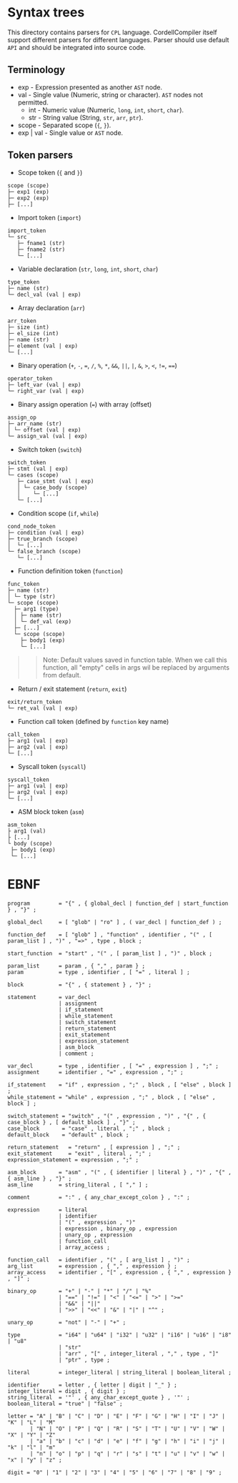 # Syntax trees
This directory contains parsers for `CPL` language. CordellCompiler itself support different parsers for different languages. Parser should use default `API` and should be integrated into source code.

## Terminology
- exp - Expression presented as another `AST` node.
- val - Single value (Numeric, string or character). `AST` nodes not permitted.
    - int - Numeric value (Numeric, `long`, `int`, `short`, `char`).
    - str - String value (String, `str`, `arr`, `ptr`).
- scope - Separated scope (`{`, `}`).
- exp | val - Single value or `AST` node.

## Token parsers
- Scope token (`{` and `}`)
```
scope (scope)
├─ exp1 (exp)
├─ exp2 (exp)
├─ [...]
```

- Import token (`import`)
```
import_token
└─ src
   ├─ fname1 (str)
   ├─ fname2 (str)
   └─ [...]
```

- Variable declaration (`str`, `long`, `int`, `short`, `char`)
```
type_token
├─ name (str)
└─ decl_val (val | exp)
```

- Array declaration (`arr`)
```
arr_token
├─ size (int)
├─ el_size (int)
├─ name (str)
├─ element (val | exp)
└─ [...]
```

- Binary operation (`+`, `-`, `=`, `/`, `%`, `*`, `&&`, `||`, `|`, `&`, `>`, `<`, `!=`, `==`)
```
operator_token
├─ left_var (val | exp)
└─ right_var (val | exp)
```

- Binary assign operation (`=`) with array (offset)
```
assign_op
├─ arr_name (str)
│ └─ offset (val | exp)
└─ assign_val (val | exp)
```

- Switch token (`switch`)
```
switch_token
├─ stmt (val | exp)
└─ cases (scope)
   ├─ case_stmt (val | exp)
   │ └─ case_body (scope)
   │    └─ [...]
   └─ [...]
```

- Condition scope (`if`, `while`)
```
cond_node_token
├─ condition (val | exp)
├─ true_branch (scope)
│  └─ [...]
└─ false_branch (scope)
   └─ [...]
```

- Function definition token (`function`)
```
func_token
├─ name (str)
│ └─ type (str)
└─ scope (scope)
  ├─ arg1 (type)
  │ ├─ name (str)
  │ └─ def_val (exp)
  ├─ [...]
  └─ scope (scope)
    ├─ body1 (exp)
    └─ [...]
```

>> Note: Default values saved in function table. When we call this function, all "empty" cells in args wil be replaced by arguments from default.

- Return / exit statement (`return`, `exit`)
```
exit/return_token
└─ ret_val (val | exp)
```

- Function call token (defined by `function` key name)
```
call_token
├─ arg1 (val | exp)
├─ arg2 (val | exp)
└─ [...]
```

- Syscall token (`syscall`)
```
syscall_token
├─ arg1 (val | exp)
├─ arg2 (val | exp)
└─ [...]
```

- ASM block token (`asm`)
```
asm_token
├ arg1 (val)
├ [...]
└ body (scope)
 ├─ body1 (exp)
 └─ [...]
```

# EBNF
```
program         = "{" , { global_decl | function_def | start_function } , "}" ;

global_decl     = [ "glob" | "ro" ] , ( var_decl | function_def ) ;

function_def    = [ "glob" ] , "function" , identifier , "(" , [ param_list ] , ")" , "=>" , type , block ;

start_function  = "start" , "(" , [ param_list ] , ")" , block ;

param_list      = param , { "," , param } ;
param           = type , identifier , [ "=" , literal ] ;

block           = "{" , { statement } , "}" ;

statement       = var_decl
                | assignment
                | if_statement
                | while_statement
                | switch_statement
                | return_statement
                | exit_statement
                | expression_statement
                | asm_block
                | comment ;

var_decl        = type , identifier , [ "=" , expression ] , ";" ;
assignment      = identifier , "=" , expression , ";" ;

if_statement    = "if" , expression , ";" , block , [ "else" , block ] ;
while_statement = "while" , expression , ";" , block , [ "else" , block ] ;

switch_statement = "switch" , "(" , expression , ")" , "{" , { case_block } , [ default_block ] , "}" ;
case_block       = "case" , literal , ";" , block ;
default_block    = "default" , block ;

return_statement   = "return" , [ expression ] , ";" ;
exit_statement     = "exit" , literal , ";" ;
expression_statement = expression , ";" ;

asm_block       = "asm" , "(" , { identifier | literal } , ")" , "{" , { asm_line } , "}" ;
asm_line        = string_literal , [ "," ] ;

comment         = ":" , { any_char_except_colon } , ":" ;

expression      = literal
                | identifier
                | "(" , expression , ")"
                | expression , binary_op , expression
                | unary_op , expression
                | function_call
                | array_access ;

function_call   = identifier , "(" , [ arg_list ] , ")" ;
arg_list        = expression , { "," , expression } ;
array_access    = identifier , "[" , expression , { "," , expression } , "]" ;

binary_op       = "+" | "-" | "*" | "/" | "%" 
                | "==" | "!=" | "<" | "<=" | ">" | ">="
                | "&&" | "||"
                | ">>" | "<<" | "&" | "|" | "^" ;

unary_op        = "not" | "-" | "+" ;

type            = "i64" | "u64" | "i32" | "u32" | "i16" | "u16" | "i8" | "u8"
                | "str"
                | "arr" , "[" , integer_literal , "," , type , "]"
                | "ptr" , type ;

literal         = integer_literal | string_literal | boolean_literal ;

identifier      = letter , { letter | digit | "_" } ;
integer_literal = digit , { digit } ;
string_literal  = '"' , { any_char_except_quote } , '"' ;
boolean_literal = "true" | "false" ;

letter = "A" | "B" | "C" | "D" | "E" | "F" | "G" | "H" | "I" | "J" | "K" | "L" | "M" 
       | "N" | "O" | "P" | "Q" | "R" | "S" | "T" | "U" | "V" | "W" | "X" | "Y" | "Z"
       | "a" | "b" | "c" | "d" | "e" | "f" | "g" | "h" | "i" | "j" | "k" | "l" | "m"
       | "n" | "o" | "p" | "q" | "r" | "s" | "t" | "u" | "v" | "w" | "x" | "y" | "z" ;

digit = "0" | "1" | "2" | "3" | "4" | "5" | "6" | "7" | "8" | "9" ;
```

